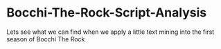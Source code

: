 # Bocchi-The-Rock-Script-Analysis
Lets see what we can find when we apply a little text mining into the first season of Bocchi The Rock
